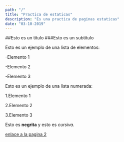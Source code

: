 ```yaml
---
path: "/"
title: "Practica de estaticas"
description: "Es una practica de paginas estaticas"
date: "03-10-2019"
---
```


##Esto es un título
###Esto es un subtítulo

Esto es un ejemplo de una lista de elementos:

-Elemento 1

-Elemento 2

-Elemento 3

Esto es un ejemplo de una lista numerada:

1.Elemento 1

2.Elemento 2

3.Elemento 3 


Esto es **negrita** y esto es *cursiva*.


[enlace a la pagina 2](franblog.surge.sh/post-2)
